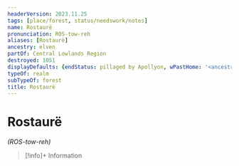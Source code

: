 ```yaml
---
headerVersion: 2023.11.25
tags: [place/forest, status/needswork/notes]
name: Rostaurë
pronunciation: ROS-tow-reh
aliases: [Rostaurë]
ancestry: elven
partOf: Central Lowlands Region
destroyed: 1051
displayDefaults: {endStatus: pillaged by Apollyon, wPastHome: '<ancestry:UA> <subtypeof:UA> <typeof:UA> <(of )primary> <(in )current:5>'}
typeOf: realm
subTypeOf: forest
title: Rostaurë
---
```

# Rostaurë
*(ROS-tow-reh)*
>[!info]+ Information
> 
> 
>> 

